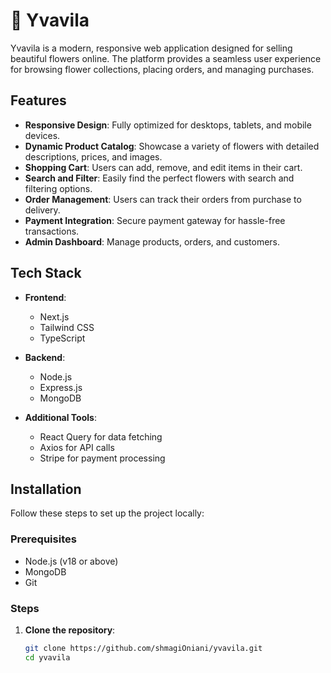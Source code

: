 # 🌸 Yvavila

Yvavila is a modern, responsive web application designed for selling beautiful flowers online. The platform provides a seamless user experience for browsing flower collections, placing orders, and managing purchases.

## Features
- **Responsive Design**: Fully optimized for desktops, tablets, and mobile devices.
- **Dynamic Product Catalog**: Showcase a variety of flowers with detailed descriptions, prices, and images.
- **Shopping Cart**: Users can add, remove, and edit items in their cart.
- **Search and Filter**: Easily find the perfect flowers with search and filtering options.
- **Order Management**: Users can track their orders from purchase to delivery.
- **Payment Integration**: Secure payment gateway for hassle-free transactions.
- **Admin Dashboard**: Manage products, orders, and customers.

## Tech Stack
- **Frontend**:  
  - Next.js  
  - Tailwind CSS  
  - TypeScript  

- **Backend**:  
  - Node.js  
  - Express.js  
  - MongoDB  

- **Additional Tools**:  
  - React Query for data fetching  
  - Axios for API calls  
  - Stripe for payment processing  

## Installation

Follow these steps to set up the project locally:

### Prerequisites
- Node.js (v18 or above)
- MongoDB
- Git

### Steps
1. **Clone the repository**:
   ```bash
   git clone https://github.com/shmagiOniani/yvavila.git
   cd yvavila
